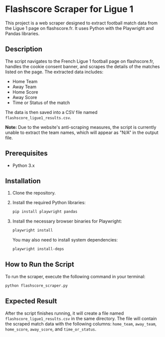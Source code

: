 # Flashscore Scraper for Ligue 1

This project is a web scraper designed to extract football match data from the Ligue 1 page on flashscore.fr. It uses Python with the Playwright and Pandas libraries.

## Description

The script navigates to the French Ligue 1 football page on flashscore.fr, handles the cookie consent banner, and scrapes the details of the matches listed on the page. The extracted data includes:

-   Home Team
-   Away Team
-   Home Score
-   Away Score
-   Time or Status of the match

The data is then saved into a CSV file named `flashscore_ligue1_results.csv`.

**Note:** Due to the website's anti-scraping measures, the script is currently unable to extract the team names, which will appear as "N/A" in the output file.

## Prerequisites

-   Python 3.x

## Installation

1.  Clone the repository.

2.  Install the required Python libraries:
    ```bash
    pip install playwright pandas
    ```

3.  Install the necessary browser binaries for Playwright:
    ```bash
    playwright install
    ```
    You may also need to install system dependencies:
    ```bash
    playwright install-deps
    ```

## How to Run the Script

To run the scraper, execute the following command in your terminal:

```bash
python flashscore_scraper.py
```

## Expected Result

After the script finishes running, it will create a file named `flashscore_ligue1_results.csv` in the same directory. The file will contain the scraped match data with the following columns: `home_team`, `away_team`, `home_score`, `away_score`, and `time_or_status`.

